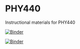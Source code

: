 # PHY440
Instructional materials for PHY440

[![Binder](https://mybinder.org/badge_logo.svg)](https://mybinder.org/v2/gh/jzorrillamatilla/PHY440/main?labpath=Blackbody.ipynb)


[![Binder](https://mybinder.org/badge_logo.svg)](https://mybinder.org/v2/gh/jzorrillamatilla/PHY440/HEAD?labpath=https%3A%2F%2Fgithub.com%2Fjzorrillamatilla%2FPHY440%2Fblob%2Fmain%2FStellar%2520Black%2520Body%2520Spectrum.ipynb)
